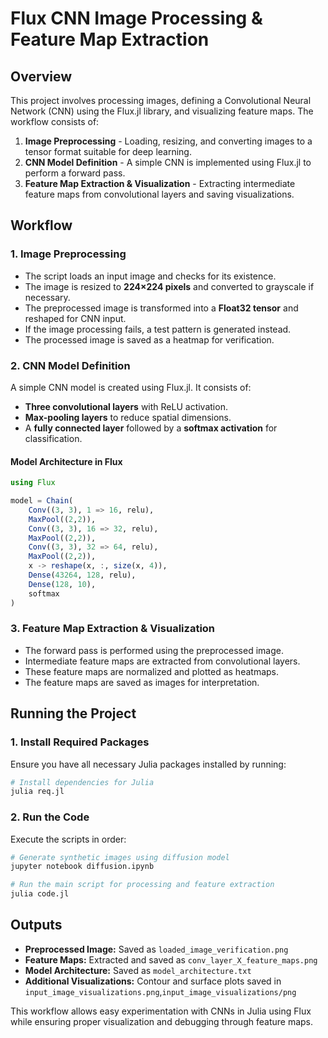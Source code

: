# Flux CNN Image Processing & Feature Map Extraction

## Overview
This project involves processing images, defining a Convolutional Neural Network (CNN) using the Flux.jl library, and visualizing feature maps. The workflow consists of:

1. **Image Preprocessing** - Loading, resizing, and converting images to a tensor format suitable for deep learning.
2. **CNN Model Definition** - A simple CNN is implemented using Flux.jl to perform a forward pass.
3. **Feature Map Extraction & Visualization** - Extracting intermediate feature maps from convolutional layers and saving visualizations.

## Workflow
### 1. Image Preprocessing
- The script loads an input image and checks for its existence.
- The image is resized to **224×224 pixels** and converted to grayscale if necessary.
- The preprocessed image is transformed into a **Float32 tensor** and reshaped for CNN input.
- If the image processing fails, a test pattern is generated instead.
- The processed image is saved as a heatmap for verification.

### 2. CNN Model Definition
A simple CNN model is created using Flux.jl. It consists of:

- **Three convolutional layers** with ReLU activation.
- **Max-pooling layers** to reduce spatial dimensions.
- A **fully connected layer** followed by a **softmax activation** for classification.

#### Model Architecture in Flux
```julia
using Flux

model = Chain(
    Conv((3, 3), 1 => 16, relu),
    MaxPool((2,2)),
    Conv((3, 3), 16 => 32, relu),
    MaxPool((2,2)),
    Conv((3, 3), 32 => 64, relu),
    MaxPool((2,2)),
    x -> reshape(x, :, size(x, 4)),
    Dense(43264, 128, relu),
    Dense(128, 10),
    softmax
)
```

### 3. Feature Map Extraction & Visualization
- The forward pass is performed using the preprocessed image.
- Intermediate feature maps are extracted from convolutional layers.
- These feature maps are normalized and plotted as heatmaps.
- The feature maps are saved as images for interpretation.

## Running the Project
### 1. Install Required Packages
Ensure you have all necessary Julia packages installed by running:
```julia
# Install dependencies for Julia
julia req.jl
```

### 2. Run the Code
Execute the scripts in order:
```sh
# Generate synthetic images using diffusion model
jupyter notebook diffusion.ipynb

# Run the main script for processing and feature extraction
julia code.jl
```

## Outputs
- **Preprocessed Image:** Saved as `loaded_image_verification.png`
- **Feature Maps:** Extracted and saved as `conv_layer_X_feature_maps.png`
- **Model Architecture:** Saved as `model_architecture.txt`
- **Additional Visualizations:** Contour and surface plots saved in `input_image_visualizations.png`,`input_image_visualizations/png`

This workflow allows easy experimentation with CNNs in Julia using Flux while ensuring proper visualization and debugging through feature maps.

